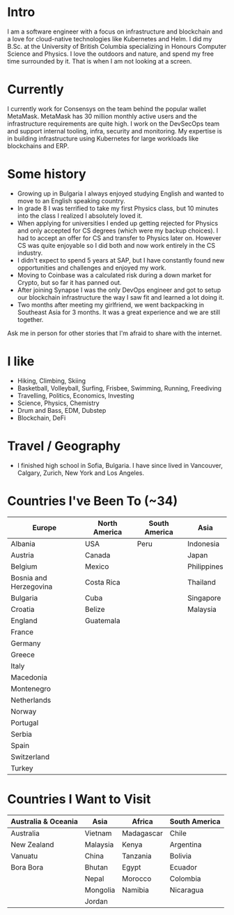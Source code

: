 # Intro

I am a software engineer with a focus on infrastructure and blockchain and a love for cloud-native technologies like Kubernetes and Helm. I did my B.Sc. at the University of British Columbia specializing in Honours Computer Science and Physics. I love the outdoors and nature, and spend my free time surrounded by it. That is when I am not looking at a screen.

# Currently

I currently work for Consensys on the team behind the popular wallet MetaMask. MetaMask has 30 million monthly active users and the infrastructure requirements are quite high. I work on the DevSecOps team and support internal tooling, infra, security and monitoring. My expertise is in building infrastructure using Kubernetes for large workloads like blockchains and ERP.

# Some history

- Growing up in Bulgaria I always enjoyed studying English and wanted to move to an English speaking country.
- In grade 8 I was terrified to take my first Physics class, but 10 minutes into the class I realized I absolutely loved it.
- When applying for universities I ended up getting rejected for Physics and only accepted for CS degrees (which were my backup choices). I had to accept an offer for CS and transfer to Physics later on. However CS was quite enjoyable so I did both and now work entirely in the CS industry.
- I didn't expect to spend 5 years at SAP, but I have constantly found new opportunities and challenges and enjoyed my work.
- Moving to Coinbase was a calculated risk during a down market for Crypto, but so far it has panned out.
- After joining Synapse I was the only DevOps engineer and got to setup our blockchain infrastructure the way I saw fit and learned a lot doing it.
- Two months after meeting my girlfriend, we went backpacking in Southeast Asia for 3 months. It was a great experience and we are still together.

Ask me in person for other stories that I'm afraid to share with the internet.

# I like
- Hiking, Climbing, Skiing
- Basketball, Volleyball, Surfing, Frisbee, Swimming, Running, Freediving
- Travelling, Politics, Economics, Investing
- Science, Physics, Chemistry
- Drum and Bass, EDM, Dubstep
- Blockchain, DeFi

# Travel / Geography

- I finished high school in Sofia, Bulgaria. I have since lived in Vancouver, Calgary, Zurich, New York and Los Angeles. 

# Countries I've Been To (~34)

| Europe                 | North America | South America | Asia        |
| ---------------------- | ------------- | ------------- | ----------- |
| Albania                | USA           | Peru          | Indonesia   |
| Austria                | Canada        |               | Japan       |
| Belgium                | Mexico        |               | Philippines |
| Bosnia and Herzegovina | Costa Rica    |               | Thailand    |
| Bulgaria               | Cuba          |               | Singapore   |
| Croatia                | Belize        |               | Malaysia    |
| England                | Guatemala     |               |             |
| France                 |               |               |             |
| Germany                |               |               |             |
| Greece                 |               |               |             |
| Italy                  |               |               |             |
| Macedonia              |               |               |             |
| Montenegro             |               |               |             |
| Netherlands            |               |               |             |
| Norway                 |               |               |             |
| Portugal               |               |               |             |
| Serbia                 |               |               |             |
| Spain                  |               |               |             |
| Switzerland            |               |               |             |
| Turkey                 |               |               |             |

# Countries I Want to Visit

| Australia & Oceania | Asia     | Africa     | South America |
| ------------------- | -------- | ---------- | ------------- |
| Australia           | Vietnam  | Madagascar | Chile         |
| New Zealand         | Malaysia | Kenya      | Argentina     |
| Vanuatu             | China    | Tanzania   | Bolivia       |
| Bora Bora           | Bhutan   | Egypt      | Ecuador       |
|                     | Nepal    | Morocco    | Colombia      |
|                     | Mongolia | Namibia    | Nicaragua     |
|                     | Jordan   |            |               |

